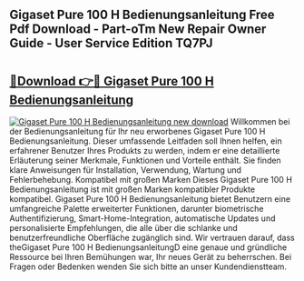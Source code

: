 ## Gigaset Pure 100 H Bedienungsanleitung Free Pdf Download - Part-oTm New Repair Owner Guide - User Service Edition TQ7PJ

# <h2><a href="http://df5m61h.blite.top/?on=Gigaset+Pure+100+H+Bedienungsanleitung">🔗Download 👉🔴 Gigaset Pure 100 H Bedienungsanleitung</a></h2>

[![Gigaset Pure 100 H Bedienungsanleitung new download](https://i.imgur.com/lujVjoI.png)](http://df5m61h.blite.top/?on=Gigaset+Pure+100+H+Bedienungsanleitung)
Willkommen bei der Bedienungsanleitung für Ihr neu erworbenes Gigaset Pure 100 H Bedienungsanleitung. Dieser umfassende Leitfaden soll Ihnen helfen, ein erfahrener Benutzer Ihres Produkts zu werden, indem er eine detaillierte Erläuterung seiner Merkmale, Funktionen und Vorteile enthält. Sie finden klare Anweisungen für Installation, Verwendung, Wartung und Fehlerbehebung. Kompatibel mit großen Marken Dieses Gigaset Pure 100 H Bedienungsanleitung ist mit großen Marken kompatibler Produkte kompatibel. Gigaset Pure 100 H Bedienungsanleitung bietet Benutzern eine umfangreiche Palette erweiterter Funktionen, darunter biometrische Authentifizierung, Smart-Home-Integration, automatische Updates und personalisierte Empfehlungen, die alle über die schlanke und benutzerfreundliche Oberfläche zugänglich sind. Wir vertrauen darauf, dass theGigaset Pure 100 H BedienungsanleitungD eine genaue und gründliche Ressource bei Ihren Bemühungen war, Ihr neues Gerät zu beherrschen. Bei Fragen oder Bedenken wenden Sie sich bitte an unser Kundendienstteam.
